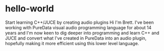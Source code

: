 # hello-world
Start learning C++/JUCE by creating audio plugins
Hi I'm Brett. I've been working with PureData visual audio programming language for about 14 years and I'm now keen to dig deeper into programming and learn C++ and JUCE and convert what I've created in PureData into an audio plugin, hopefully making it more efficient using this lower level language.
